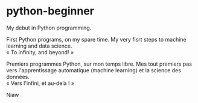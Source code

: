 # python-beginner
My debut in Python programming.

First Python programs, on my spare time. My very fisrt steps to machine learning and data science. <br />
« To infinity, and beyond! »

Premiers programmes Python, sur mon temps libre. Mes tout premiers pas vers l'apprentissage automatique (machine learning) et la science des données. <br />
« Vers l'infini, et au-delà ! »

Niaw
